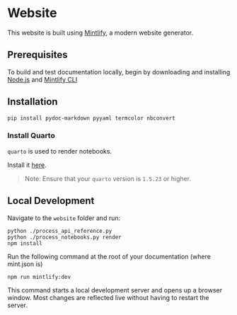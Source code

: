 # Website

This website is built using [Mintlify](https://mintlify.com/docs/quickstart), a modern website generator.

## Prerequisites

To build and test documentation locally, begin by downloading and installing [Node.js](https://nodejs.org/en/download/) and [Mintlify CLI](https://www.npmjs.com/package/mintlify)

## Installation

```console
pip install pydoc-markdown pyyaml termcolor nbconvert
```

### Install Quarto

`quarto` is used to render notebooks.

Install it [here](https://github.com/quarto-dev/quarto-cli/releases).

> Note: Ensure that your `quarto` version is `1.5.23` or higher.

## Local Development

Navigate to the `website` folder and run:

```console
python ./process_api_reference.py
python ./process_notebooks.py render
npm install
```

Run the following command at the root of your documentation (where mint.json is)

```console
npm run mintlify:dev
```

This command starts a local development server and opens up a browser window. Most changes are reflected live without having to restart the server.
